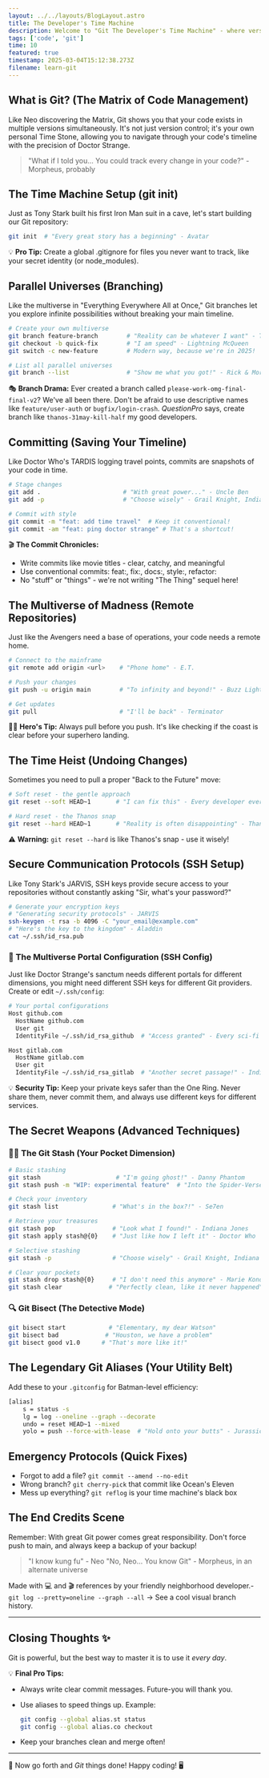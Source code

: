 ```yaml
---
layout: ../../layouts/BlogLayout.astro
title: The Developer's Time Machine
description: Welcome to "Git The Developer's Time Machine" - where version control meets pop culture! As Doctor Strange said, "We're in the endgame now," but with Git, you can always go back in time!
tags: ['code', 'git']
time: 10
featured: true
timestamp: 2025-03-04T15:12:38.273Z
filename: learn-git
---
```


## What is Git? (The Matrix of Code Management)

Like Neo discovering the Matrix, Git shows you that your code exists in multiple versions simultaneously. It's not just version control; it's your own personal Time Stone, allowing you to navigate through your code's timeline with the precision of Doctor Strange.

> "What if I told you... You could track every change in your code?" - Morpheus, probably

## The Time Machine Setup (git init)

Just as Tony Stark built his first Iron Man suit in a cave, let's start building our Git repository:

```bash
git init  # "Every great story has a beginning" - Avatar
```

💡 **Pro Tip:** Create a global .gitignore for files you never want to track, like your secret identity (or node_modules).

## Parallel Universes (Branching)

Like the multiverse in "Everything Everywhere All at Once," Git branches let you explore infinite possibilities without breaking your main timeline.

```bash
# Create your own multiverse
git branch feature-branch        # "Reality can be whatever I want" - Thanos
git checkout -b quick-fix        # "I am speed" - Lightning McQueen
git switch -c new-feature        # Modern way, because we're in 2025!

# List all parallel universes
git branch --list                # "Show me what you got!" - Rick & Morty
```

🎭 **Branch Drama:** Ever created a branch called `please-work-omg-final-final-v2`? We've all been there. Don't be afraid to use descriptive names like `feature/user-auth` or `bugfix/login-crash`. _QuestionPro_ says, create branch like `thanos-31may-kill-half` my good developers.

## Committing (Saving Your Timeline)

Like Doctor Who's TARDIS logging travel points, commits are snapshots of your code in time.

```bash
# Stage changes
git add .                       # "With great power..." - Uncle Ben
git add -p                      # "Choose wisely" - Grail Knight, Indiana Jones

# Commit with style
git commit -m "feat: add time travel"  # Keep it conventional!
git commit -am "feat: ping doctor strange" # That's a shortcut!
```

🎬 **The Commit Chronicles:**

- Write commits like movie titles - clear, catchy, and meaningful
- Use conventional commits: feat:, fix:, docs:, style:, refactor:
- No "stuff" or "things" - we're not writing "The Thing" sequel here!

## The Multiverse of Madness (Remote Repositories)

Just like the Avengers need a base of operations, your code needs a remote home.

```bash
# Connect to the mainframe
git remote add origin <url>    # "Phone home" - E.T.

# Push your changes
git push -u origin main        # "To infinity and beyond!" - Buzz Lightyear

# Get updates
git pull                       # "I'll be back" - Terminator
```

🦸‍♂️ **Hero's Tip:** Always pull before you push. It's like checking if the coast is clear before your superhero landing.

## The Time Heist (Undoing Changes)

Sometimes you need to pull a proper "Back to the Future" move:

```bash
# Soft reset - the gentle approach
git reset --soft HEAD~1       # "I can fix this" - Every developer ever

# Hard reset - the Thanos snap
git reset --hard HEAD~1       # "Reality is often disappointing" - Thanos
```

⚠️ **Warning:** `git reset --hard` is like Thanos's snap - use it wisely!

## Secure Communication Protocols (SSH Setup)

Like Tony Stark's JARVIS, SSH keys provide secure access to your repositories without constantly asking "Sir, what's your password?"

```bash
# Generate your encryption keys
# "Generating security protocols" - JARVIS
ssh-keygen -t rsa -b 4096 -C "your_email@example.com"
# "Here's the key to the kingdom" - Aladdin
cat ~/.ssh/id_rsa.pub
```

### 🔐 The Multiverse Portal Configuration (SSH Config)

Just like Doctor Strange's sanctum needs different portals for different dimensions, you might need different SSH keys for different Git providers. Create or edit `~/.ssh/config`:

```bash
# Your portal configurations
Host github.com
  HostName github.com
  User git
  IdentityFile ~/.ssh/id_rsa_github  # "Access granted" - Every sci-fi movie ever

Host gitlab.com
  HostName gitlab.com
  User git
  IdentityFile ~/.ssh/id_rsa_gitlab  # "Another secret passage!" - Indiana Jones
```

💡 **Security Tip:** Keep your private keys safer than the One Ring. Never share them, never commit them, and always use different keys for different services.

## The Secret Weapons (Advanced Techniques)

### 🕵️‍♂️ The Git Stash (Your Pocket Dimension)

```bash
# Basic stashing
git stash                     # "I'm going ghost!" - Danny Phantom
git stash push -m "WIP: experimental feature"  # "Into the Spider-Verse!" - Miles Morales

# Check your inventory
git stash list               # "What's in the box?!" - Se7en

# Retrieve your treasures
git stash pop                # "Look what I found!" - Indiana Jones
git stash apply stash@{0}    # "Just like how I left it" - Doctor Who

# Selective stashing
git stash -p                 # "Choose wisely" - Grail Knight, Indiana Jones

# Clear your pockets
git stash drop stash@{0}     # "I don't need this anymore" - Marie Kondo
git stash clear             # "Perfectly clean, like it never happened" - Men in Black
```

### 🔍 Git Bisect (The Detective Mode)

```bash
git bisect start            # "Elementary, my dear Watson"
git bisect bad             # "Houston, we have a problem"
git bisect good v1.0      # "That's more like it!"
```

## The Legendary Git Aliases (Your Utility Belt)

Add these to your `.gitconfig` for Batman-level efficiency:

```bash
[alias]
    s = status -s
    lg = log --oneline --graph --decorate
    undo = reset HEAD~1 --mixed
    yolo = push --force-with-lease  # "Hold onto your butts" - Jurassic Park
```

## Emergency Protocols (Quick Fixes)

- Forgot to add a file? `git commit --amend --no-edit`
- Wrong branch? `git cherry-pick` that commit like Ocean's Eleven
- Mess up everything? `git reflog` is your time machine's black box

## The End Credits Scene

Remember: With great Git power comes great responsibility. Don't force push to main, and always keep a backup of your backup!

> "I know kung fu" - Neo
> "No, Neo... You know Git" - Morpheus, in an alternate universe

Made with 💻 and 🎬 references by your friendly neighborhood developer.- `git log --pretty=oneline --graph --all` → See a cool visual branch history.

---

## Closing Thoughts ✨

Git is powerful, but the best way to master it is to use it _every day_.

💡 **Final Pro Tips:**

- Always write clear commit messages. Future-you will thank you.
- Use aliases to speed things up. Example:

  ```bash
  git config --global alias.st status
  git config --global alias.co checkout
  ```

- Keep your branches clean and merge often!

---

🚀 Now go forth and _Git_ things done! Happy coding! 🖥️
